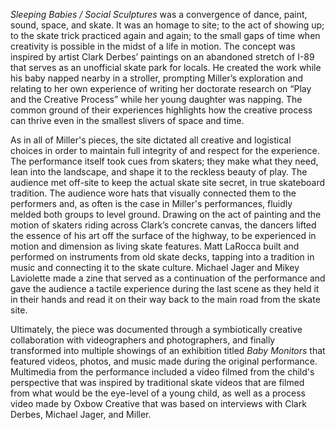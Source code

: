 *Sleeping Babies / Social Sculptures* was a convergence of dance, paint, sound, space, and skate. It was an homage to site; to the act of showing up; to the skate trick practiced again and again; to the small gaps of time when creativity is possible in the midst of a life in motion. The concept was inspired by artist Clark Derbes’ paintings on an abandoned stretch of I-89 that serves as an unofficial skate park for locals. He created the work while his baby napped nearby in a stroller, prompting Miller’s exploration and relating to her own experience of writing her doctorate research on “Play and the Creative Process” while her young daughter was napping. The common ground of their experiences highlights how the creative process can thrive even in the smallest slivers of space and time. 

As in all of Miller's pieces, the site dictated all creative and logistical choices in order to maintain full integrity of and respect for the experience. The performance itself took cues from skaters; they make what they need, lean into the landscape, and shape it to the reckless beauty of play. The audience met off-site to keep the actual skate site secret, in true skateboard tradition. The audience wore hats that visually connected them to the performers and, as often is the case in Miller's performances, fluidly melded both groups to level ground. Drawing on the act of painting and the motion of skaters riding across Clark’s concrete canvas, the dancers lifted the essence of his art off the surface of the highway, to be experienced in motion and dimension as living skate features. Matt LaRocca built and performed on instruments from old skate decks, tapping into a tradition in music and connecting it to the skate culture. Michael Jager and Mikey Laviolette made a zine that served as a continuation of the performance and gave the audience a tactile experience during the last scene as they held it in their hands and read it on their way back to the main road from the skate site. 

Ultimately, the piece was documented through a symbiotically creative collaboration with videographers and photographers, and finally transformed into multiple showings of an exhibition titled *Baby Monitors* that featured videos, photos, and music made during the original performance. Multimedia from the performance included a video filmed from the child's perspective that was inspired by traditional skate videos that are filmed from what would be the eye-level of a young child, as well as a process video made by Oxbow Creative that was based on interviews with Clark Derbes, Michael Jager, and Miller. 